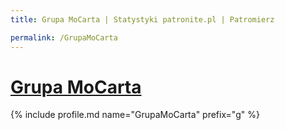 ```yaml
---
title: Grupa MoCarta | Statystyki patronite.pl | Patromierz

permalink: /GrupaMoCarta
---
```


# [Grupa MoCarta](https://patronite.pl/GrupaMoCarta)

{% include profile.md name="GrupaMoCarta" prefix="g" %}
